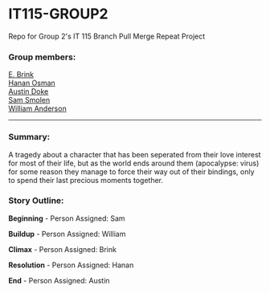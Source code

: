 # IT115-GROUP2
Repo for Group 2's IT 115 Branch Pull Merge Repeat Project

### Group members: 

[E. Brink](https://github.com/brinkbrink)     
[Hanan Osman](https://github.com/heosman)      
[Austin Doke](https://github.com/ALDoke)    
[Sam Smolen](https://github.com/Sam-Smolen)    
[William Anderson](https://github.com/sstar691969)     

***

### Summary: 

A tragedy about a character that has been seperated from their love interest for most of their life, but as the world ends around them (apocalypse: virus) for some reason they manage to force their way out of their bindings, only to spend their last precious moments together. 

### Story Outline:

**Beginning** - Person Assigned: Sam  

**Buildup** - Person Assigned: William    

**Climax** - Person Assigned:  Brink  

**Resolution** - Person Assigned:  Hanan    

**End** - Person Assigned: Austin  

